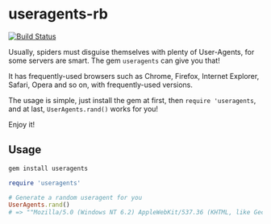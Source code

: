 useragents-rb
=============
[![Build Status](https://travis-ci.org/debbbbie/useragents-rb.png?branch=master)](https://travis-ci.org/debbbbie/useragents-rb)

Usually, spiders must disguise themselves with plenty of User-Agents, for some
servers are smart. The gem `useragents` can give you that!

It has frequently-used browsers such as Chrome, Firefox, Internet Explorer, Safari,
 Opera and so on, with frequently-used versions.

The usage is simple, just install the gem at first, then `require 'useragents`,
and at last, `UserAgents.rand()` works for you!

Enjoy it!

## Usage

``` sh
gem install useragents
```

```ruby
require 'useragents'

# Generate a random useragent for you
UserAgents.rand()
# => ""Mozilla/5.0 (Windows NT 6.2) AppleWebKit/537.36 (KHTML, like Gecko) Chrome/28.0.1464.0 Safari/537.36"
```
